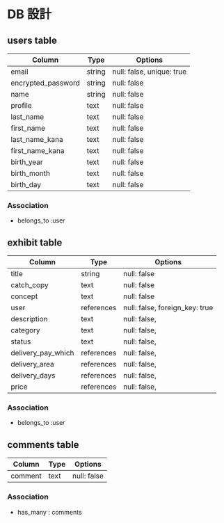 # DB 設計

## users table

| Column             | Type                | Options                   |
|--------------------|---------------------|---------------------------|
| email              | string              | null: false, unique: true |
| encrypted_password | string              | null: false               |
| name               | string              | null: false               |
| profile            | text                | null: false               |
| last_name          | text                | null: false               |
| first_name         | text                | null: false               |
| last_name_kana     | text                | null: false               |
| first_name_kana    | text                | null: false               |
| birth_year         | text                | null: false               |
| birth_month        | text                | null: false               |
| birth_day          | text                | null: false               |

### Association

* belongs_to :user

## exhibit table

| Column                              | Type       | Options                        |
|-------------------------------------|------------|--------------------------------|
| title                               | string     | null: false                    |
| catch_copy                          | text       | null: false                    |
| concept                             | text       | null: false                    |
| user                                | references | null: false, foreign_key: true |
| description                         | text       | null: false,                   |
| category                            | text       | null: false,                   |
| status                              | text       | null: false,                   |
| delivery_pay_which                  | references | null: false,                   |
| delivery_area                       | references | null: false,                   |
| delivery_days                       | references | null: false,                   |
| price                               | references | null: false,                   |

### Association

- belongs_to :user

## comments table

| Column      | Type       | Options                        |
|-------------|------------|--------------------------------|
| comment     | text       | null: false                    |

### Association

- has_many : comments
